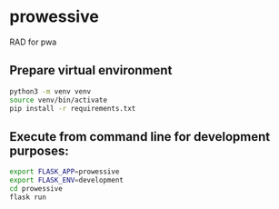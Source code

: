 # prowessive
RAD for pwa

## Prepare virtual environment

```bash 
python3 -m venv venv
source venv/bin/activate
pip install -r requirements.txt
```

## Execute from command line for development purposes:
```bash
export FLASK_APP=prowessive
export FLASK_ENV=development
cd prowessive
flask run 
```